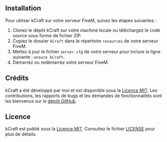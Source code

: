 ## Installation

Pour utiliser kCraft sur votre serveur FiveM, suivez les étapes suivantes :

1. Clonez le dépôt kCraft sur votre machine locale ou téléchargez le code source sous forme de fichier ZIP.
2. Copiez le dossier `kCraft` dans le répertoire `resources` de votre serveur FiveM.
3. Mettez à jour le fichier `server.cfg` de votre serveur pour inclure la ligne suivante : `ensure kCraft`.
4. Démarrez ou redémarrez votre serveur FiveM.

## Crédits

kCraft a été développé par moi et est disponible sous la [Licence MIT](https://opensource.org/licenses/MIT). Les contributions, les rapports de bugs et les demandes de fonctionnalités sont les bienvenus sur le [dépôt GitHub](https://github.com/KraKss/kCraft).

## Licence

kCraft est publié sous la [Licence MIT](https://opensource.org/licenses/MIT). Consultez le fichier [LICENSE](LICENSE) pour plus de détails.
